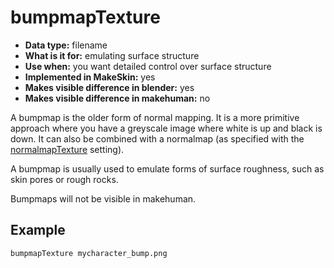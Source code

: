 # bumpmapTexture

* __Data type:__ filename
* __What is it for:__ emulating surface structure 
* __Use when:__ you want detailed control over surface structure
* __Implemented in MakeSkin:__ yes
* __Makes visible difference in blender:__ yes
* __Makes visible difference in makehuman:__ no

A bumpmap is the older form of normal mapping. It is a more primitive approach where you have 
a greyscale image where white is up and black is down. It can also be combined with a 
normalmap (as specified with the [normalmapTexture](normalmapTexture.md) setting).

A bumpmap is usually used to emulate forms of surface roughness, such as skin pores or 
rough rocks.

Bumpmaps will not be visible in makehuman.

## Example

    bumpmapTexture mycharacter_bump.png

